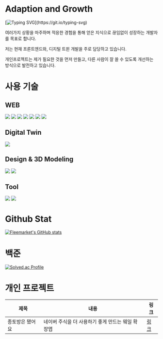# Adaption and Growth

[![Typing SVG](https://readme-typing-svg.demolab.com/?lines=Just+Do+It!;)](https://git.io/typing-svg)

여러가지 상황을 마주하며 적응한 경험을 통해 얻은 지식으로 끊임없이 성장하는 개발자를 목표로 합니다.

저는 현재 프론트엔드와, 디지털 트윈 개발을 주로 담당하고 있습니다.

개인프로젝트는 제가 필요한 것을 먼저 만들고, 다른 사람이 잘 쓸 수 있도록 개선하는 방식으로 발전하고 있습니다.

# 사용 기술

## WEB
<img src="https://img.shields.io/badge/react-19232a.svg?style=for-the-badge&logo=react&logoColor=61DAFB" /> <img src="https://img.shields.io/badge/Tailwind CSS-29232a.svg?style=for-the-badge&logo=tailwindcss&logoColor=06B6D4" /> <img src="https://img.shields.io/badge/HTML5-E34F26.svg?style=for-the-badge&logo=html5&logoColor=eeeeee" /> <img src="https://img.shields.io/badge/CSS3-1572B6.svg?style=for-the-badge&logo=CSS3&logoColor=f9f9f9" /> <img src="https://img.shields.io/badge/JAVASCRIPT-1f1f1f.svg?style=for-the-badge&logo=Javascript&logoColor=F7DF1E" /> <img src="https://img.shields.io/badge/Next.js-999999.svg?style=for-the-badge&logo=nextdotjs&logoColor=000000" /> <img src="https://img.shields.io/badge/Spring-231F20.svg?style=for-the-badge&logo=Spring&logoColor=6DB33F" /> 

## Digital Twin

<img src="https://img.shields.io/badge/Unity-aaaaaa.svg?style=for-the-badge&logo=Unity&logoColor=111111" /> 

## Design & 3D Modeling

<img src="https://img.shields.io/badge/figma-F24E1E.svg?style=for-the-badge" /> <img src="https://img.shields.io/badge/Fusion 360-E27E4E.svg?style=for-the-badge" /> 

## Tool

<img src="https://img.shields.io/badge/jenkins-D24939.svg?style=for-the-badge&logo=jenkins&logoColor=fff" /> <img src="https://img.shields.io/badge/Notion-aaaaaa.svg?style=for-the-badge" />  


# Github Stat

[![Fleemarket's GitHub stats](https://github-readme-stats.vercel.app/api?username=fleemarket)](https://github.com/anuraghazra/github-readme-stats)

# 백준 

[![Solved.ac Profile](http://mazassumnida.wtf/api/v2/generate_badge?boj=ensiso)](https://solved.ac/ensiso/)

# 개인 프로젝트
|제목|내용|링크|
|------|---|---|
|종토방은 됐어요|네이버 주식을 더 사용하기 좋게 만드는 웨일 확장앱|[링크](https://github.com/fleemarket/jongto_cleaner)


